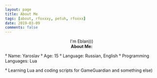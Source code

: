 ```yaml
---
layout: page
title: About Me
tags: [about, rfoxxxy, petuh, rfoxxx]
date: 2019-03-09
comments: false
---
```

    
<center>I'm Eblan)))</center>

<center><b>About Me:</b></center>

° Name: Yaroslav
° Age: 15
° Language: Russian, English
° Programming Languages: Lua

° Learning Lua and coding scripts for GameGuardian and something else)
